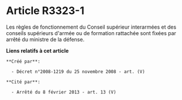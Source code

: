 # Article R3323-1

Les règles de fonctionnement du Conseil supérieur interarmées et des conseils supérieurs d'armée ou de formation rattachée
sont fixées par arrêté du ministre de la défense.

**Liens relatifs à cet article**

	**Créé par**:

	  - Décret n°2008-1219 du 25 novembre 2008 - art. (V)

	**Cité par**:

	  - Arrêté du 8 février 2013 - art. 13 (V)
